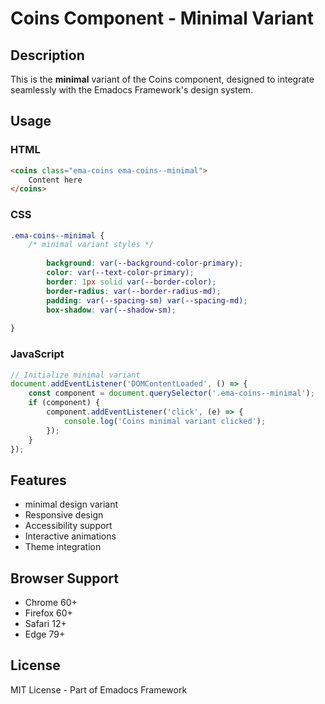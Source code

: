 # Coins Component - Minimal Variant

## Description
This is the **minimal** variant of the Coins component, designed to integrate seamlessly with the Emadocs Framework's design system.

## Usage

### HTML
```html
<coins class="ema-coins ema-coins--minimal">
    Content here
</coins>
```

### CSS
```css
.ema-coins--minimal {
    /* minimal variant styles */
    
        background: var(--background-color-primary);
        color: var(--text-color-primary);
        border: 1px solid var(--border-color);
        border-radius: var(--border-radius-md);
        padding: var(--spacing-sm) var(--spacing-md);
        box-shadow: var(--shadow-sm);
    
}
```

### JavaScript
```javascript
// Initialize minimal variant
document.addEventListener('DOMContentLoaded', () => {
    const component = document.querySelector('.ema-coins--minimal');
    if (component) {
        component.addEventListener('click', (e) => {
            console.log('Coins minimal variant clicked');
        });
    }
});
```

## Features
- minimal design variant
- Responsive design
- Accessibility support
- Interactive animations
- Theme integration

## Browser Support
- Chrome 60+
- Firefox 60+
- Safari 12+
- Edge 79+

## License
MIT License - Part of Emadocs Framework
